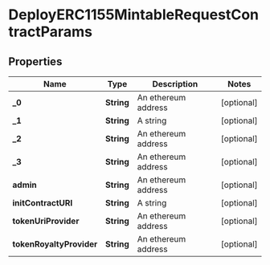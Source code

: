 

# DeployERC1155MintableRequestContractParams

## Properties

Name | Type | Description | Notes
------------ | ------------- | ------------- | -------------
**_0** | **String** | An ethereum address |  [optional]
**_1** | **String** | A string |  [optional]
**_2** | **String** | An ethereum address |  [optional]
**_3** | **String** | An ethereum address |  [optional]
**admin** | **String** | An ethereum address |  [optional]
**initContractURI** | **String** | A string |  [optional]
**tokenUriProvider** | **String** | An ethereum address |  [optional]
**tokenRoyaltyProvider** | **String** | An ethereum address |  [optional]




